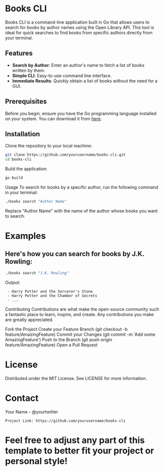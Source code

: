 # Books CLI

Books CLI is a command-line application built in Go that allows users to search for books by author names using the Open Library API. This tool is ideal for quick searches to find books from specific authors directly from your terminal.

## Features

- **Search by Author**: Enter an author's name to fetch a list of books written by them.
- **Simple CLI**: Easy-to-use command line interface.
- **Immediate Results**: Quickly obtain a list of books without the need for a GUI.

## Prerequisites

Before you begin, ensure you have the Go programming language installed on your system. You can download it from [here](https://golang.org/dl/).

## Installation

Clone the repository to your local machine:

```bash
git clone https://github.com/yourusername/books-cli.git
cd books-cli
```
Build the application:
```bash
go build
```
Usage
To search for books by a specific author, run the following command in your terminal:
```bash
./books search "Author Name"
```
Replace "Author Name" with the name of the author whose books you want to search.
# Examples
## Here's how you can search for books by J.K. Rowling:
```bash
./books search "J.K. Rowling"
```
Output:
```Books found:
 - Harry Potter and the Sorcerer's Stone
 - Harry Potter and the Chamber of Secrets
 - ...
```
Contributing
Contributions are what make the open-source community such a fantastic place to learn, inspire, and create. Any contributions you make are greatly appreciated.

Fork the Project
Create your Feature Branch (git checkout -b feature/AmazingFeature)
Commit your Changes (git commit -m 'Add some AmazingFeature')
Push to the Branch (git push origin feature/AmazingFeature)
Open a Pull Request

# License
Distributed under the MIT License. See LICENSE for more information.

# Contact
Your Name - @yourtwitter

```
Project Link: https://github.com/yourusername/books-cli
```

# Feel free to adjust any part of this template to better fit your project or personal style!
